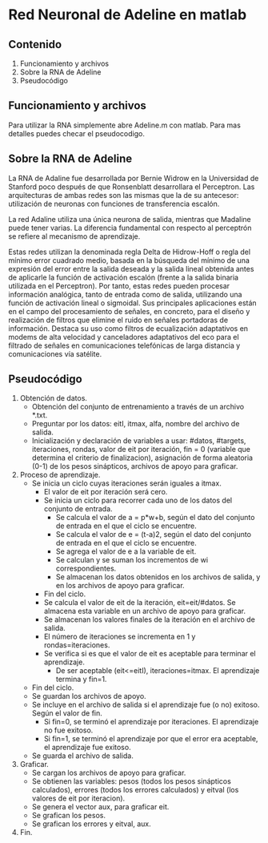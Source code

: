 # Red Neuronal de Adeline en matlab

## Contenido
1. Funcionamiento y archivos
2. Sobre la RNA de Adeline
3. Pseudocódigo

## Funcionamiento y archivos
Para utilizar la RNA simplemente abre Adeline.m con matlab. Para mas detalles puedes checar el pseudocodigo.

## Sobre la RNA de Adeline
La RNA de Adaline fue desarrollada por Bernie Widrow en la Universidad de Stanford poco después de que Ronsenblatt desarrollara el Perceptron. Las arquitecturas de ambas redes son las mismas que la de su antecesor: utilización de neuronas con funciones de transferencia escalón.

La red Adaline utiliza una única neurona de salida, mientras que Madaline puede tener varias. La diferencia fundamental con respecto al perceptrón se refiere al mecanismo de aprendizaje.

Estas redes utilizan la denominada regla Delta de Hidrow-Hoff o regla del mínimo error cuadrado medio, basada en la búsqueda del mínimo de una expresión del error entre la salida deseada y la salida lineal obtenida antes de aplicarle la función de activación escalón (frente a la salida binaria utilizada en el Perceptron). Por tanto, estas redes pueden procesar información analógica, tanto de entrada como de salida, utilizando una función de activación lineal o sigmoidal. Sus principales aplicaciones están en el campo del procesamiento de señales, en concreto, para el diseño y realización de filtros que elimine el ruido en señales portadoras de información. Destaca su uso como filtros de ecualización adaptativos en modems de alta velocidad y canceladores adaptativos del eco para el filtrado de señales en comunicaciones telefónicas de larga distancia y comunicaciones vía satélite.

## Pseudocódigo

1. Obtención de datos.
   - Obtención del conjunto de entrenamiento a través de un archivo *.txt.
   - Preguntar por los datos: eitI, itmax, alfa, nombre del archivo de salida.
   - Inicialización y declaración de variables a usar: #datos, #targets, iteraciones, rondas, valor de eit por iteración, fin = 0 (variable que determina el criterio de finalizacion), asignación de forma aleatoria (0-1) de los pesos sinápticos, archivos de apoyo para graficar.
2. Proceso de aprendizaje.
   - Se inicia un ciclo cuyas iteraciones serán iguales a itmax.
     - El valor de eit por iteración será cero.
     - Se inicia un ciclo para recorrer cada uno de los datos del conjunto de entrada.
       - Se calcula el valor de a = p*w+b, según el dato del conjunto de entrada en el que el ciclo se encuentre.
       - Se calcula el valor de e = (t-a)2, según el dato del conjunto de entrada en el que el ciclo se encuentre.
       - Se agrega el valor de e a la variable de eit.
       - Se calculan y se suman los incrementos de wi correspondientes.
       - Se almacenan los datos obtenidos en los archivos de salida, y en los archivos de apoyo para graficar.
     - Fin del ciclo.
     - Se calcula el valor de eit de la iteración, eit=eit/#datos. Se almacena esta variable en un archivo de apoyo para graficar.
     - Se almacenan los valores finales de la iteración en el archivo de salida.
     - El número de iteraciones se incrementa en 1 y rondas=iteraciones.
     - Se verifica si es que el valor de eit es aceptable para terminar el aprendizaje.
       - De ser aceptable (eit<=eitI), iteraciones=itmax. El aprendizaje termina y fin=1.
   - Fin del ciclo.
   - Se guardan los archivos de apoyo.
   - Se incluye en el archivo de salida si el aprendizaje fue (o no) exitoso. Según el valor de fin.
     - Si fin=0, se terminó el aprendizaje por iteraciones. El aprendizaje no fue exitoso.
     - Si fin=1, se terminó el aprendizaje por que el error era aceptable, el aprendizaje fue exitoso.
   - Se guarda el archivo de salida.
3. Graficar.
   - Se cargan los archivos de apoyo para graficar.
   - Se obtienen las variables: pesos (todos los pesos sinápticos calculados), errores (todos los errores calculados) y eitval (los valores de eit por iteracion).
   - Se genera el vector aux, para graficar eit.
   - Se grafican los pesos.
   - Se grafican los errores y eitval, aux.
4. Fin.
